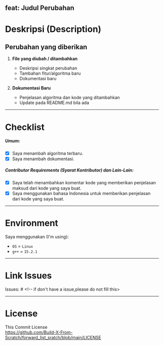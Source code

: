 ## feat: Judul Perubahan
<!-- Contoh: feat: Menambahkan Linked List -->

# Deskripsi (Description)
## Perubahan yang diberikan
1. **File yang diubah / ditambahkan**
   - Deskripsi singkat perubahan
   - Tambahan fitur/algoritma baru
   - Dokumentasi baru

2. **Dokumentasi Baru**
   - Penjelasan algoritma dan kode yang ditambahkan
   - Update pada README.md bila ada

---

# Checklist
##### Umum:
- [x] Saya menambah algoritma terbaru.
- [x] Saya menambah dokumentasi.

##### Contributor Requirements (Syarat Kontributor) dan Lain-Lain:
- [x] Saya telah menambahkan komentar kode yang memberikan penjelasan maksud dari kode yang saya buat.
- [x] Saya menggunakan bahasa Indonesia untuk memberikan penjelasan dari kode yang saya buat.

---

# Environment
Saya menggunakan (I'm using):
- ``OS`` = `Linux` <!-- if you dont use linux you can rewrite this --> 
- ``g++`` = `15.2.1`

---

# Link Issues

Issues: # <!-- if don't have a issue,please do not fill this>

---

# License
This Commit License  
https://github.com/Build-X-From-Scratch/forward_list_sratch/blob/main/LICENSE